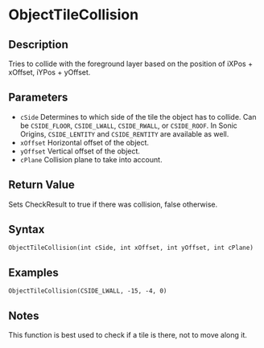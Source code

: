 # ObjectTileCollision

## Description
Tries to collide with the foreground layer based on the position of iXPos + xOffset, iYPos + yOffset.

## Parameters
- `cSide`
Determines to which side of the tile the object has to collide. Can be `CSIDE_FLOOR`, `CSIDE_LWALL`, `CSIDE_RWALL`, or `CSIDE_ROOF`. In Sonic Origins, `CSIDE_LENTITY` and `CSIDE_RENTITY` are available as well.
- `xOffset`
Horizontal offset of the object.
- `yOffset`
Vertical offset of the object.
- `cPlane`
Collision plane to take into account.

## Return Value
Sets CheckResult to true if there was collision, false otherwise.

## Syntax
```
ObjectTileCollision(int cSide, int xOffset, int yOffset, int cPlane)
```

## Examples
```
ObjectTileCollision(CSIDE_LWALL, -15, -4, 0)
```

## Notes
This function is best used to check if a tile is there, not to move along it.